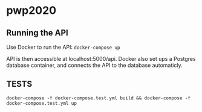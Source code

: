 # pwp2020

## Running the API
Use Docker to run the API:
`docker-compose up`



API is then accessible at localhost:5000/api.
Docker also set ups a Postgres database container, and connects the API to the database automaticly.

## TESTS

`docker-compose -f docker-compose.test.yml build && docker-compose -f docker-compose.test.yml up`